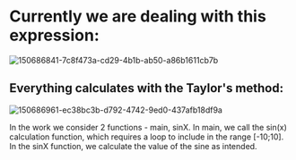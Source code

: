 # Currently we are dealing with this expression:
![150686841-7c8f473a-cd29-4b1b-ab50-a86b1611cb7b](https://user-images.githubusercontent.com/90961411/150687674-57b91ce2-c4db-4e93-9707-86091bef6f76.png)


## Everything calculates with the Taylor's method:
![150686961-ec38bc3b-d792-4742-9ed0-437afb18df9a](https://user-images.githubusercontent.com/90961411/150687698-8b8071a7-5cdd-44e9-90c0-c0192dfac1f6.png)

In the work we consider 2 functions - main, sinX. In main, we call the sin(x) calculation function, which requires a loop to include in the range [-10;10]. In the sinX function, we calculate the value of the sine as intended.
